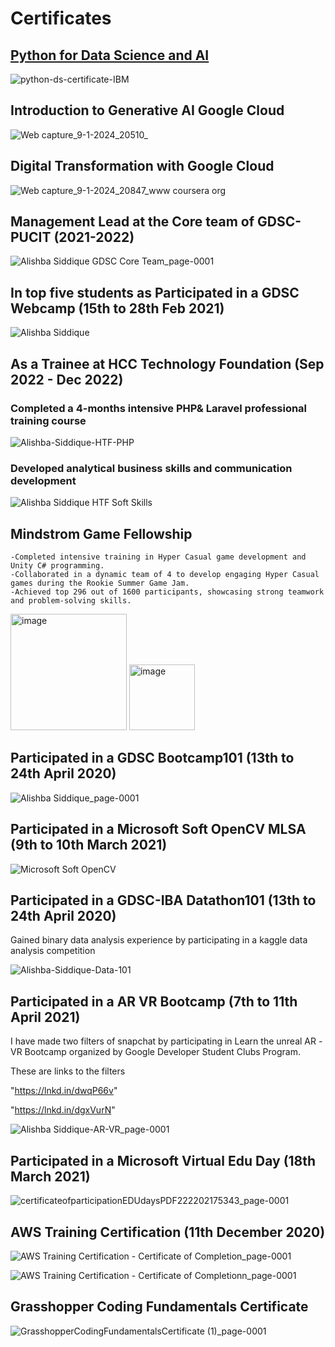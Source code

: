 # Certificates

## [Python for Data Science and AI](https://www.credly.com/badges/1b808dc4-826a-445b-bc89-cd49ddbb9785/linked_in_profile)

![python-ds-certificate-IBM](https://github.com/user-attachments/assets/f6c7dfd0-6039-441d-9a37-e25492035c4a)


## Introduction to Generative AI Google Cloud

![Web capture_9-1-2024_20510_](https://github.com/Alishba-Siddique/Certificates/assets/97811058/012ece8f-19ac-4107-b66f-0967ee6f1788)

## Digital Transformation with Google Cloud

![Web capture_9-1-2024_20847_www coursera org](https://github.com/Alishba-Siddique/Certificates/assets/97811058/d126f08f-9329-472f-9095-f9e69a599915)

## Management Lead at the Core team of GDSC-PUCIT (2021-2022)

![Alishba Siddique GDSC Core Team_page-0001](https://user-images.githubusercontent.com/97811058/223884028-4b4149ab-f4f3-4f3b-a71e-81f760b3b444.jpg)

## In top five students as Participated in a GDSC Webcamp (15th to 28th Feb 2021)

![Alishba Siddique](https://user-images.githubusercontent.com/97811058/223890195-69d51f41-3727-4498-9dc9-a925a6c218af.jpg)

## As a Trainee at HCC Technology Foundation (Sep 2022 - Dec 2022) 

### Completed a 4-months intensive PHP& Laravel professional training course 

![Alishba-Siddique-HTF-PHP](https://user-images.githubusercontent.com/97811058/223887758-7d8c649a-9618-44e9-b83e-6c028ab66c53.jpeg)

### Developed analytical business skills and communication development

![Alishba Siddique HTF Soft Skills](https://user-images.githubusercontent.com/97811058/223887834-bdb774e3-fda8-46c8-9a57-16ff06997165.jpg)

## Mindstrom Game Fellowship
    -Completed intensive training in Hyper Casual game development and Unity C# programming.
    -Collaborated in a dynamic team of 4 to develop engaging Hyper Casual games during the Rookie Summer Game Jam.
    -Achieved top 296 out of 1600 participants, showcasing strong teamwork and problem-solving skills.

<img width="186" alt="image" src="https://github.com/user-attachments/assets/dba8d99c-e92e-4842-87a9-c8534e69279d">
<img width="105" alt="image" src="https://github.com/user-attachments/assets/df4f161c-b864-4b77-9a93-41cece552bd7">


## Participated in a GDSC Bootcamp101 (13th to 24th April 2020)

![Alishba Siddique_page-0001](https://user-images.githubusercontent.com/97811058/223883526-b85d7037-c22b-4800-a950-f6cf8e8619e3.jpg)

## Participated in a Microsoft Soft OpenCV MLSA (9th to 10th March 2021)

![Microsoft Soft OpenCV](https://github.com/Alishba-Siddique/Certificates/assets/97811058/ece1f4a5-8f46-4084-8815-8f06d7844ea6)

## Participated in a GDSC-IBA Datathon101 (13th to 24th April 2020)

Gained binary data analysis experience by participating in a kaggle data analysis competition

![Alishba-Siddique-Data-101](https://user-images.githubusercontent.com/97811058/223890327-8caa4e5c-70f4-4620-952a-092d81dea03f.png)

## Participated in a AR VR Bootcamp (7th to 11th April 2021)

I have made two filters of snapchat by participating in Learn the unreal AR -VR Bootcamp organized by Google Developer Student Clubs Program.

These are links to the filters

"https://lnkd.in/dwqP66v"

"https://lnkd.in/dgxVurN"

![Alishba Siddique-AR-VR_page-0001](https://user-images.githubusercontent.com/97811058/223860901-48d0694d-9b07-430b-a0cd-2f51cc9fdb89.jpg)

## Participated in a Microsoft Virtual Edu Day (18th March 2021)

![certificateofparticipationEDUdaysPDF222202175343_page-0001](https://user-images.githubusercontent.com/97811058/223885028-06fee612-295d-42df-b4ac-da75cc1023ca.jpg)

## AWS Training Certification (11th December 2020)

![AWS Training   Certification - Certificate of Completion_page-0001](https://user-images.githubusercontent.com/97811058/223883992-5f0c2a6c-67b1-4184-86d2-155b081c205d.jpg)

![AWS Training   Certification - Certificate of Completionn_page-0001](https://user-images.githubusercontent.com/97811058/223884288-1e2a4234-ba27-491f-8557-465903f51fb4.jpg)

## Grasshopper Coding Fundamentals Certificate

![GrasshopperCodingFundamentalsCertificate (1)_page-0001](https://user-images.githubusercontent.com/97811058/223886314-f377b00f-d9fd-4e83-9082-5db23a726e27.jpg)





